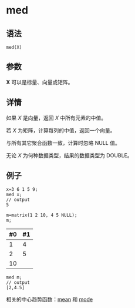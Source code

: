 # med

## 语法

`med(X)`

## 参数

**X** 可以是标量、向量或矩阵。

## 详情

如果 *X* 是向量，返回 *X* 中所有元素的中值。

若 *X* 为矩阵，计算每列的中值，返回一个向量。

与所有其它聚合函数一致，计算时忽略 NULL 值。

无论 *X* 为何种数据类型，结果的数据类型为 DOUBLE。

## 例子

```
x=3 6 1 5 9;
med x;
// output
5

m=matrix(1 2 10, 4 5 NULL);
m;
```

| #0 | #1 |
| --- | --- |
| 1 | 4 |
| 2 | 5 |
| 10 |  |

```
med m;
// output
[2,4.5]
```

相关的中心趋势函数：[mean](mean.html) 和 [mode](mode.html)

